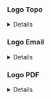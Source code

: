 ### Logo Topo 

<details>
1- Pegar a imagem principal no quadro de lojas ou com quem for possível, abrir no photoshop e retirar as bordas e os espaços desnecessários.
2- Salvar no Google Drive, com o nome ```logo-editado```
3- Redimencionar a imagem para 200px de altura. (não deixar número ímpar na largura, para evitar bugs e distorções na imagem)
4- Subir a imagem pelo ```Admin``` e verificar a qualidade.
</details>

### Logo Email

<details>
1- Usar a mesma imagem que foi redimensionada nos passos anteriores, deixar a resolução igual a resolução atual do logo-topo. 
2- Salvar o arquivo com o nome exato:```logo_email.jpg```.
</details>

### Logo PDF

<details>
1- Usar a imagem do *logo-topo*, reduzir a altura para 55px
2- Adicionar outra camada e redimensionar o "canvas" para 200x70.
3- Pressionar as teclas ```ctrl + A``` para selecionar todo o conteudo da imagem.
4- Selecionar as duas camadas e mover o conteúdo para a esquerda e pra cima, usando a ferramenta de mover.
5- Salvar o arquivo no formato .JPG com o nome: ```logo_pdf.jpg```. 
</details>









